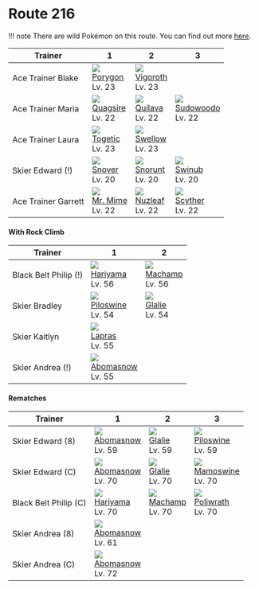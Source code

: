 # Route 216

!!! note
    There are wild Pokémon on this route. You can find out more [here](../../wild_pokemon/route_216/).


Trainer             | 1                                   | 2                                   | 3
---                 | ---                                 | ---                                 | ---
Ace Trainer Blake   | ![][137]<br> [Porygon]<br> Lv. 23   | ![][288]<br> [Vigoroth]<br> Lv. 23
Ace Trainer Maria   | ![][195]<br> [Quagsire]<br> Lv. 22  | ![][156]<br> [Quilava]<br> Lv. 22   | ![][185]<br> [Sudowoodo]<br> Lv. 22
Ace Trainer Laura   | ![][176]<br> [Togetic]<br> Lv. 23   | ![][277]<br> [Swellow]<br> Lv. 23
Skier Edward (!)    | ![][459]<br> [Snover]<br> Lv. 20    | ![][361]<br> [Snorunt]<br> Lv. 20   | ![][220]<br> [Swinub]<br> Lv. 20
Ace Trainer Garrett | ![][122]<br> [Mr. Mime]<br> Lv. 22  | ![][274]<br> [Nuzleaf]<br> Lv. 22   | ![][123]<br> [Scyther]<br> Lv. 22

#### With Rock Climb

Trainer               | 1                                   | 2
---                   | ---                                 | ---
Black Belt Philip (!) | ![][297]<br> [Hariyama]<br> Lv. 56  | ![][068]<br> [Machamp]<br> Lv. 56
Skier Bradley         | ![][221]<br> [Piloswine]<br> Lv. 54 | ![][362]<br> [Glalie]<br> Lv. 54
Skier Kaitlyn         | ![][131]<br> [Lapras]<br> Lv. 55
Skier Andrea (!)      | ![][460]<br> [Abomasnow]<br> Lv. 55

#### Rematches

Trainer               | 1                                   | 2                                   | 3
---                   | ---                                 | ---                                 | ---
Skier Edward (8)      | ![][460]<br> [Abomasnow]<br> Lv. 59 | ![][362]<br> [Glalie]<br> Lv. 59    | ![][221]<br> [Piloswine]<br> Lv. 59
Skier Edward (C)      | ![][460]<br> [Abomasnow]<br> Lv. 70 | ![][362]<br> [Glalie]<br> Lv. 70    | ![][473]<br> [Mamoswine]<br> Lv. 70
Black Belt Philip (C) | ![][297]<br> [Hariyama]<br> Lv. 70  | ![][068]<br> [Machamp]<br> Lv. 70   | ![][062]<br> [Poliwrath]<br> Lv. 70
Skier Andrea (8)      | ![][460]<br> [Abomasnow]<br> Lv. 61
Skier Andrea (C)      | ![][460]<br> [Abomasnow]<br> Lv. 72

[Poliwrath]: ../../pokemon_changes/062/
[Machamp]: ../../pokemon_changes/068/
[Mr. Mime]: ../../pokemon_changes/122/
[Scyther]: ../../pokemon_changes/123/
[Lapras]: ../../pokemon_changes/131/
[Porygon]: ../../pokemon_changes/137/
[Quilava]: ../../pokemon_changes/156/
[Togetic]: ../../pokemon_changes/176/
[Sudowoodo]: ../../pokemon_changes/185/
[Quagsire]: ../../pokemon_changes/195/
[Swinub]: ../../pokemon_changes/220/
[Piloswine]: ../../pokemon_changes/221/
[Nuzleaf]: ../../pokemon_changes/274/
[Swellow]: ../../pokemon_changes/277/
[Vigoroth]: ../../pokemon_changes/288/
[Hariyama]: ../../pokemon_changes/297/
[Snorunt]: ../../pokemon_changes/361/
[Glalie]: ../../pokemon_changes/362/
[Snover]: ../../pokemon_changes/459/
[Abomasnow]: ../../pokemon_changes/460/
[Mamoswine]: ../../pokemon_changes/473/
[062]: ../img/pokemon/062.png
[068]: ../img/pokemon/068.png
[122]: ../img/pokemon/122.png
[123]: ../img/pokemon/123.png
[131]: ../img/pokemon/131.png
[137]: ../img/pokemon/137.png
[156]: ../img/pokemon/156.png
[176]: ../img/pokemon/176.png
[185]: ../img/pokemon/185.png
[195]: ../img/pokemon/195.png
[220]: ../img/pokemon/220.png
[221]: ../img/pokemon/221.png
[274]: ../img/pokemon/274.png
[277]: ../img/pokemon/277.png
[288]: ../img/pokemon/288.png
[297]: ../img/pokemon/297.png
[361]: ../img/pokemon/361.png
[362]: ../img/pokemon/362.png
[459]: ../img/pokemon/459.png
[460]: ../img/pokemon/460.png
[473]: ../img/pokemon/473.png
